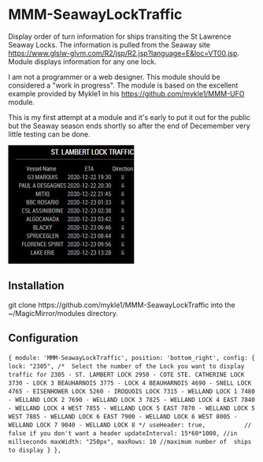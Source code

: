 # MMM-SeawayLockTraffic
Display order of turn information for ships transiting the St Lawrence Seaway Locks.
The information is pulled from the Seaway site https://www.glslw-glvm.com/R2/jsp/R2.jsp?language=E&loc=VT00.jsp.
Module displays information for any one lock.

I am not a programmer or a web designer. This module should be considered a "work in progress". The module is based on the excellent example provided by Mykle1 in his https://github.com/mykle1/MMM-UFO module. 

This is my first attempt at a module and it's early to put it out for the public but the Seaway season ends shortly so after the end of Decemember very little testing can be done.

![sample output](/SeawayTraffic.JPG)

<h2> Installation </h2>
git clone https://github.com/mykle1/MMM-SeawayLockTraffic into the ~/MagicMirror/modules directory.

<h2>Configuration</h2> 

`{
    module: 'MMM-SeawayLockTraffic',
    position: 'bottom_right',
    config: {
                lock: "2305", /*  Select the number of the Lock you want to display traffic for
                        2305 - ST. LAMBERT LOCK
                        2950 - COTE STE. CATHERINE LOCK
                        3730 - LOCK 3 BEAUHARNOIS
                        3775 - LOCK 4 BEAUHARNOIS
                        4690 - SNELL LOCK
                        4765 - EISENHOWER LOCK
                        5260 - IROQUOIS LOCK
                        7315 - WELLAND LOCK 1
                        7480 - WELLAND LOCK 2
                        7690 - WELLAND LOCK 3
                        7825 - WELLAND LOCK 4 EAST
                        7840 - WELLAND LOCK 4 WEST
                        7855 - WELLAND LOCK 5 EAST
                        7870 - WELLAND LOCK 5 WEST
                        7885 - WELLAND LOCK 6 EAST
                        7900 - WELLAND LOCK 6 WEST
                        8005 - WELLAND LOCK 7
                        9040 - WELLAND LOCK 8 */
                useHeader: true,           // false if you don't want a header
                updateInterval: 15*60*1000, //in millseconds
                maxWidth: "250px",
                maxRows: 10 //maximum number of  ships to display
    }
},
`
